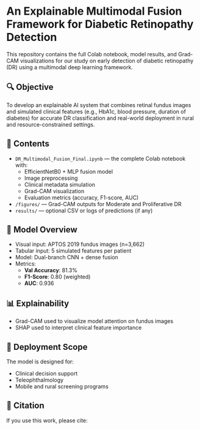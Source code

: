 # An Explainable Multimodal Fusion Framework for Diabetic Retinopathy Detection

This repository contains the full Colab notebook, model results, and Grad-CAM visualizations for our study on early detection of diabetic retinopathy (DR) using a multimodal deep learning framework.

## 🔍 Objective

To develop an explainable AI system that combines retinal fundus images and simulated clinical features (e.g., HbA1c, blood pressure, duration of diabetes) for accurate DR classification and real-world deployment in rural and resource-constrained settings.

## 📁 Contents

- `DR_Multimodal_Fusion_Final.ipynb` — the complete Colab notebook with:
  - EfficientNetB0 + MLP fusion model
  - Image preprocessing
  - Clinical metadata simulation
  - Grad-CAM visualization
  - Evaluation metrics (accuracy, F1-score, AUC)
- `/figures/` — Grad-CAM outputs for Moderate and Proliferative DR
- `results/` — optional CSV or logs of predictions (if any)

## 🧠 Model Overview

- Visual input: APTOS 2019 fundus images (n=3,662)
- Tabular input: 5 simulated features per patient
- Model: Dual-branch CNN + dense fusion
- Metrics:
  - **Val Accuracy**: 81.3%
  - **F1-Score**: 0.80 (weighted)
  - **AUC**: 0.936

## 📊 Explainability

- Grad-CAM used to visualize model attention on fundus images
- SHAP used to interpret clinical feature importance

## 🚀 Deployment Scope

The model is designed for:
- Clinical decision support
- Teleophthalmology
- Mobile and rural screening programs

## 📝 Citation

If you use this work, please cite:

